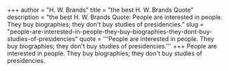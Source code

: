 +++
author = "H. W. Brands"
title = "the best H. W. Brands Quote"
description = "the best H. W. Brands Quote: People are interested in people. They buy biographies; they don't buy studies of presidencies."
slug = "people-are-interested-in-people-they-buy-biographies-they-dont-buy-studies-of-presidencies"
quote = '''People are interested in people. They buy biographies; they don't buy studies of presidencies.'''
+++
People are interested in people. They buy biographies; they don't buy studies of presidencies.
